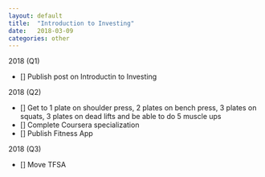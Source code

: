 ```yaml
---
layout: default
title:  "Introduction to Investing"
date:   2018-03-09 
categories: other
---
```

2018 (Q1)
* [] Publish post on Introductin to Investing

2018 (Q2)
* [] Get to 1 plate on shoulder press, 2 plates on bench press, 3 plates on squats, 3 plates on dead lifts and be able to do 5 muscle ups
* [] Complete Coursera specialization
* [] Publish Fitness App

2018 (Q3)
* [] Move TFSA 
